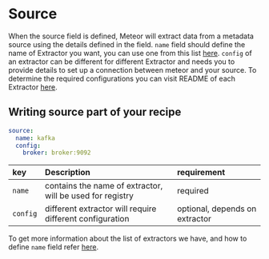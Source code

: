 # Source

When the source field is defined, Meteor will extract data from a metadata 
source using the details defined in the field. `name` field should define the
name of Extractor you want, you can use one from this list 
[here](../reference/extractors.md). `config` of an extractor can be different 
for different Extractor and needs you to provide details to set up a connection
between meteor and your source. To determine the required configurations you 
can visit README of each Extractor [here](../reference/extractors.md).

## Writing source part of your recipe

```yaml
source:
  name: kafka
  config:
    broker: broker:9092
```

| key      | Description                                               | requirement                    |
|:---------|:----------------------------------------------------------|:-------------------------------|
| `name`   | contains the name of extractor, will be used for registry | required                       |
| `config` | different extractor will require different configuration  | optional, depends on extractor |

To get more information about the list of extractors we have, and how to define `name` field refer [here](../reference/extractors.md).

